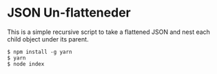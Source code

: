 JSON Un-flatteneder
===================

This is a simple recursive script to take a flattened JSON and 
nest each child object under its parent.

    $ npm install -g yarn
    $ yarn
    $ node index

